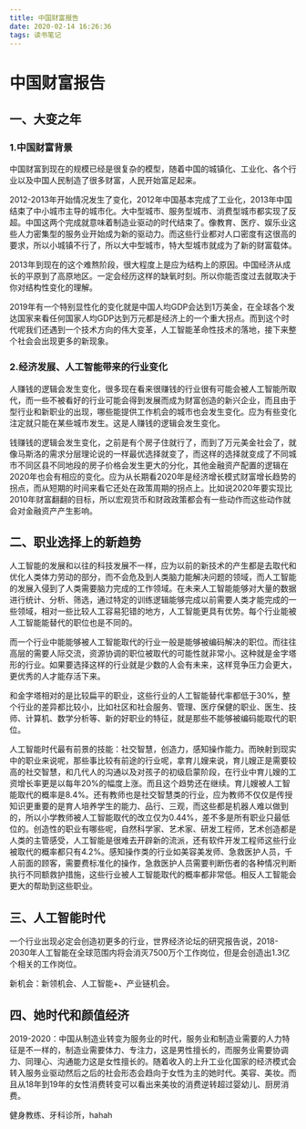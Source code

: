 ```yaml
---
title: 中国财富报告
date: 2020-02-14 16:26:36
tags: 读书笔记
---
```


# 中国财富报告

## 一、大变之年

### 1.中国财富背景
中国财富到现在的规模已经是很复杂的模型，随着中国的城镇化、工业化、各个行业以及中国人民制造了很多财富，人民开始富足起来。

2012-2013年开始情况发生了变化，2012年中国基本完成了工业化，2013年中国结束了中小城市主导的城市化。大中型城市、服务型城市、消费型城市都实现了反超。中国这两个完成就意味着制造业驱动的时代结束了。像教育、医疗、娱乐业这些人力密集型的服务业开始成为新的驱动力。而这些行业都对人口密度有这很高的要求，所以小城镇不行了，所以大中型城市，特大型城市就成为了新的财富载体。

2013年到现在的这个难熬阶段，很大程度上是应为结构上的原因。中国经济从成长的平原到了高原地区。一定会经历这样的缺氧时刻。所以你能否度过去就取决于你对结构性变化的理解。

2019年有一个特别显性化的变化就是中国人均GDP会达到1万美金，在全球各个发达国家来看任何国家人均GDP达到万元都是经济上的一个重大拐点。而到这个时代呢我们还遇到一个技术方向的伟大变革，人工智能革命性技术的落地，接下来整个社会会出现更多的新现象。

### 2.经济发展、人工智能带来的行业变化
人赚钱的逻辑会发生变化，很多现在看来很赚钱的行业很有可能会被人工智能所取代，而一些不被看好的行业可能会得到发展而成为财富创造的新兴企业，而且由于型行业和新职业的出现，哪些能提供工作机会的城市也会发生变化。应为有些变化注定就只能在某些城市发生。这是人赚钱的逻辑会发生变化。

钱赚钱的逻辑会发生变化，之前是有个房子住就行了，而到了万元美金社会了，就像马斯洛的需求分层理论说的一样最优选择就变了，而这样的选择就变成了不同城市不同区县不同地段的房子价格会发生更大的分化，其他金融资产配置的逻辑在2020年也会有相应的变化。应为从长期看2020年是经济增长模式财富增长趋势的拐点，而从短期的时间来看它还处在政策周期的拐点上。比如说2020年要实现比2010年财富翻翻的目标，所以宏观货币和财政政策都会有一些动作而这些动作就会对金融资产产生影响。

## 二、职业选择上的新趋势

人工智能的发展和以往的科技发展不一样，应为以前的新技术的产生都是去取代和优化人类体力劳动的部分，而不会危及到人类脑力能解决问题的领域，而人工智能的发展入侵到了人类需要脑力完成的工作领域。在未来人工智能能够对大量的数据进行统计、分析、筛选，通过特定的训练逻辑能够完成以前需要人类才能完成的一些领域，相对一些比较人工容易犯错的地方，人工智能更具有优势。每个行业能被人工智能能替代的职位也是不同的。

而一个行业中能能够被人工智能取代的行业一般是能够被编码解决的职位。而往往高层的需要人际交流，资源协调的职位被取代的可能性就非常小。这种就是金字塔形的行业。如果要选择这样的行业就是少数的人会有未来，这样竞争压力会更大，更优秀的人才能存活下来。


和金字塔相对的是比较扁平的职业，这些行业的人工智能替代率都低于30%，整个行业的差异都比较小，比如社区和社会服务、管理、医疗保健的职业、医生、技师、计算机、数学分析等、新的好职业的特征，就是那些不能够被编码能取代的职位。 

人工智能时代最有前景的技能：社交智慧，创造力，感知操作能力。而映射到现实中的职业来说呢，那些事比较有前途的行业呢，拿育儿嫂来说，育儿嫂正是需要较高的社交智慧，和几代人的沟通以及对孩子的初级启蒙阶段，在行业中育儿嫂的工资增长率更是以每年20%的幅度上涨。而且这个趋势还在继续。育儿嫂被人工智能取代的概率是8.4%。还有教师也是社交智慧类的行业，应为教师不仅仅是传授知识更重要的是育人培养学生的能力、品行、三观，而这些都是机器人难以做到的，所以小学教师被人工智能取代的改立仅为0.44%，差不多是所有职业只最低位的。创造性的职业有哪些呢，自然科学家、艺术家、研发工程师，艺术创造都是人类的主管感受，人工智能是很难去开辟新的流派，还有软件开发工程师这些行业被取代的概率都只有4.2%。感知操作类的行业如美容美发师、急救医护人员，千人前面的顾客，需要费标准化的操作，急救医护人员需要判断伤者的各种情况判断执行不同额救护措施，这些行业被人工智能取代的概率都非常低。相反人工智能会更大的帮助到这些职业。

## 三、人工智能时代

一个行业出现必定会创造初更多的行业，世界经济论坛的研究报告说，2018-2030年人工智能在全球范围内将会消灭7500万个工作岗位，但是会创造出1.3亿个相关的工作岗位。

新机会：新领机会、人工智能+、产业链机会。

## 四、她时代和颜值经济

2019-2020：中国从制造业转变为服务业的时代，服务业和制造业需要的人力特征是不一样的，制造业需要体力、专注力，这是男性擅长的，而服务业需要协调力、同理心、沟通能力这是女性擅长的。随着收入的上升工业化国家的经济模式会转入服务业驱动然后之后的社会形态会趋向于女性为主的她时代。美容、美妆。而且从18年到19年的女性消费转变可以看出来美妆的消费逆转超过婴幼儿、厨房消费。

健身教练、牙科诊所，hahah 





